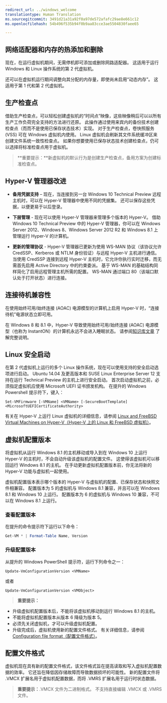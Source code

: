 ```yaml
---
redirect_url: ../windows_welcome
translationtype: Human Translation
ms.sourcegitcommit: 3491d21a31a92f0a97de572afafc29ae8e661c12
ms.openlocfilehash: 54b496f535b94f0b9aa83cce3ae5504830faee65

---
```


## 网络适配器和内存的热添加和删除

现在，在运行虚拟机期间，无需停机即可添加或删除网路适配器。 这适用于运行 Windows 和 Linux 操作系统的第 2 代虚拟机。 

还可以在虚拟机运行期间调整向其分配的内存量，即使尚未启用“动态内存”。 这适用于第 1 代和第 2 代虚拟机。

## 生产检查点

借助生产检查点，可以轻松创建虚拟机的“时间点”映像，这些映像稍后可以以所有生产工作负荷完全支持的方法进行还原。 此操作通过使用来宾内的备份技术创建检查点（而而不是使用已保存状态技术）实现。 对于生产检查点，卷快照服务 (VSS) 可在 Windows 虚拟机内使用。 Linux 虚拟机会刷新其文件系统缓冲区来创建文件系统一致性检查点。 如果你想要使用已保存状态技术创建检查点，仍可以选择将标准检查点用于虚拟机。 


> **重要提示：**新虚拟机的默认行为是创建生产检查点，备用方案为创建标准检查点。 
 

## Hyper-V 管理器改进

- **备用凭据支持** – 现在，当连接到另一台 Windows 10 Technical Preview 远程主机时，可以在 Hyper-V 管理器中使用不同的凭据集。 还可以保存这些凭据，以便更易于以后登录。 

- **下层管理** - 现在可以使用 Hyper-V 管理器来管理多个版本的 Hyper-V。 借助 Windows 10 Technical Preview 中的 Hyper-V 管理器，你可以在 Windows Server 2012、Windows 8、Windows Server 2012 R2 和 Windows 8.1 上管理运行 Hyper-V 的计算机。

- **更新的管理协议** - Hyper-V 管理器已更新为使用 WS-MAN 协议（该协议允许 CredSSP、Kerberos 或 NTLM 身份验证）与远程 Hyper-V 主机进行通信。 当使用 CredSSP 连接到远程 Hyper-V 主机时，它允许你执行实时迁移，而无需首先启用 Active Directory 中的约束委派。 基于 WS-MAN 的基础结构同样简化了启用远程管理主机所需的配置。 WS-MAN 通过端口 80（该端口默认处于打开状态）进行连接。


## 连接待机兼容性 

在使用始终可用/始终连接 (AOAC) 电源模型的计算机上启用 Hyper-V 时，“连接待机”电源状态立即可用。

在 Windows 8 和 8.1 中，Hyper-V 导致使用始终可用/始终连接 (AOAC) 电源模型（也称为 InstantON）的计算机永远不会进入睡眠状态。 请参阅[知识库文章](
https://support.microsoft.com/en-us/kb/2973536) 了解完整说明。


## Linux 安全启动 

在第 2 代虚拟机上运行的多个 Linux 操作系统，现在可以使用支持的安全启动选项进行启动。  Ubuntu 14.04 及更高版本和 SUSE Linux Enterprise Server 12 支持在运行 Technical Preview 的主机上进行安全启动。 首次启动虚拟机之前，必须指定虚拟机应使用 Microsoft UEFI 证书颁发机构。  在提升的 Windows Powershell 提示符下，键入：

    Set-VMFirmware [-VMName] <VMName> [-SecureBootTemplate] <MicrosoftUEFICertificateAuthority>

有关在 Hyper-V 上运行 Linux 虚拟机的详细信息，请参阅 [Linux and FreeBSD Virtual Machines on Hyper-V（Hyper-V 上的 Linux 和 FreeBSD 虚拟机）](http://technet.microsoft.com/library/dn531030.aspx)。
 
 
## 虚拟机配置版本

将虚拟机从运行 Windows 8.1 的主机移动或导入到在 Windows 10 上运行 Hyper-V 的主机时，不会自动升级该虚拟机的配置文件。 这使得该虚拟机可以移回运行 Windows 8.1 的主机。 在手动更新虚拟机配置版本前，你无法将新的 Hyper-V 功能与虚拟机一起使用。 

虚拟机配置版本表示哪个版本的 Hyper-V 与虚拟机的配置、已保存状态和快照文件相兼容。 配置版本为 5 的虚拟机与 Windows 8.1 兼容，并且可以在 Windows 8.1 和 Windows 10 上运行。 配置版本为 6 的虚拟机与 Windows 10 兼容，不可以在 Windows 8.1 上运行。

### 查看配置版本

在提升的命令提示符下运行以下命令：

``` PowerShell
Get-VM * | Format-Table Name, Version
```

### 升级配置版本 

从提升的 Windows PowerShell 提示符，运行下列命令之一：

``` 
Update-VmConfigurationVersion <VMName>
```

或者

``` 
Update-VmConfigurationVersion <VMObject>
```

> **重要提示：**
>
- 升级虚拟机配置版本后，不能将该虚拟机移动到运行 Windows 8.1 的主机。
- 不能将虚拟机配置版本从版本 6 降级为版本 5。
- 必须先关闭虚拟机，才可以升级虚拟机配置。
- 升级完成后，虚拟机使用新的配置文件格式。 有关详细信息，请参阅 [Configuration file format（配置文件格式）](#configuration-file-format)。


## <a name="configuration-file-format"></a>配置文件格式

虚拟机现在具有新的配置文件格式，该文件格式旨在提高读取和写入虚拟机配置数据的效率。 它还旨在降低因存储故障而导致数据损坏的可能性。 新的配置文件将 .VMCX 扩展名用于虚拟机配置数据，而将 .VMRS 扩展名用于运行时状态数据。 

> **重要提示：**.VMCX 文件为二进制格式。 不支持直接编辑 .VMCX 或 .VMRS 文件。


<!--HONumber=Jun16_HO4-->


